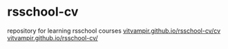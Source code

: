 # rsschool-cv
repository for learning rsschool courses
[vitvampir.github.io/rsschool-cv/cv](https://vitvampir.github.io/rsschool-cv/cv)
[vitvampir.github.io/rsschool-cv/](https://vitvampir.github.io/rsschool-cv/)